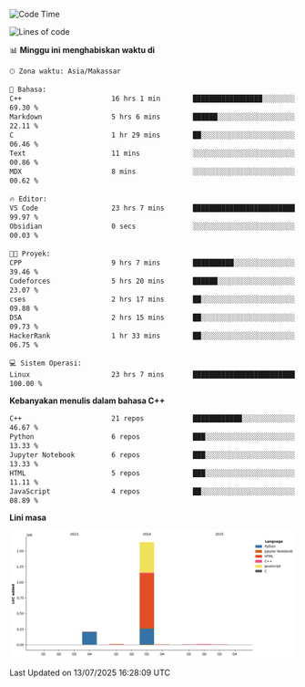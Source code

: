 <!--START_SECTION:waka-->
![Code Time](http://img.shields.io/badge/Code%20Time-336%20hrs%2039%20mins-blue)

![Lines of code](https://img.shields.io/badge/Sejak%20Hello%20World%20aku%20telah%20menulis-1.9%20million%20baris%20kode-blue)

📊 **Minggu ini menghabiskan waktu di** 

```text
🕑︎ Zona waktu: Asia/Makassar

💬 Bahasa: 
C++                      16 hrs 1 min        █████████████████░░░░░░░░   69.30 % 
Markdown                 5 hrs 6 mins        ██████░░░░░░░░░░░░░░░░░░░   22.11 % 
C                        1 hr 29 mins        ██░░░░░░░░░░░░░░░░░░░░░░░   06.46 % 
Text                     11 mins             ░░░░░░░░░░░░░░░░░░░░░░░░░   00.86 % 
MDX                      8 mins              ░░░░░░░░░░░░░░░░░░░░░░░░░   00.62 % 

🔥 Editor: 
VS Code                  23 hrs 7 mins       █████████████████████████   99.97 % 
Obsidian                 0 secs              ░░░░░░░░░░░░░░░░░░░░░░░░░   00.03 % 

🐱‍💻 Proyek: 
CPP                      9 hrs 7 mins        ██████████░░░░░░░░░░░░░░░   39.46 % 
Codeforces               5 hrs 20 mins       ██████░░░░░░░░░░░░░░░░░░░   23.07 % 
cses                     2 hrs 17 mins       ██░░░░░░░░░░░░░░░░░░░░░░░   09.88 % 
DSA                      2 hrs 15 mins       ██░░░░░░░░░░░░░░░░░░░░░░░   09.73 % 
HackerRank               1 hr 33 mins        ██░░░░░░░░░░░░░░░░░░░░░░░   06.75 % 

💻 Sistem Operasi: 
Linux                    23 hrs 7 mins       █████████████████████████   100.00 % 
```

**Kebanyakan menulis dalam bahasa C++** 

```text
C++                      21 repos            ████████████░░░░░░░░░░░░░   46.67 % 
Python                   6 repos             ███░░░░░░░░░░░░░░░░░░░░░░   13.33 % 
Jupyter Notebook         6 repos             ███░░░░░░░░░░░░░░░░░░░░░░   13.33 % 
HTML                     5 repos             ███░░░░░░░░░░░░░░░░░░░░░░   11.11 % 
JavaScript               4 repos             ██░░░░░░░░░░░░░░░░░░░░░░░   08.89 % 
```



**Lini masa**

![Lines of Code chart](https://raw.githubusercontent.com/yusuf601/yusuf601/main/assets/bar_graph.png)


 Last Updated on 13/07/2025 16:28:09 UTC
<!--END_SECTION:waka-->

